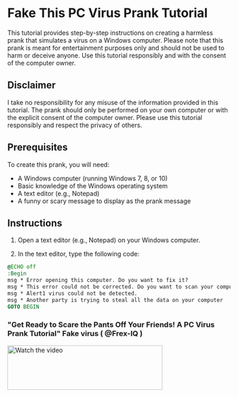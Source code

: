 # Fake This PC Virus Prank Tutorial

This tutorial provides step-by-step instructions on creating a harmless prank that simulates a virus on a Windows computer. Please note that this prank is meant for entertainment purposes only and should not be used to harm or deceive anyone. Use this tutorial responsibly and with the consent of the computer owner.

## Disclaimer

I take no responsibility for any misuse of the information provided in this tutorial. The prank should only be performed on your own computer or with the explicit consent of the computer owner. Please use this tutorial responsibly and respect the privacy of others.

## Prerequisites

To create this prank, you will need:

- A Windows computer (running Windows 7, 8, or 10)
- Basic knowledge of the Windows operating system
- A text editor (e.g., Notepad)
- A funny or scary message to display as the prank message

## Instructions

1. Open a text editor (e.g., Notepad) on your Windows computer.

2. In the text editor, type the following code:

```bat
@ECHO off
:Begin
msg * Error opening this computer. Do you want to fix it?
msg * This error could not be corrected. Do you want to scan your computer?
msg * Alert1 virus could not be detected.
msg * Another party is trying to steal all the data on your computer
GOTO BEGIN

```

### "Get Ready to Scare the Pants Off Your Friends! A PC Virus Prank Tutorial" Fake virus ( @Frex-IQ )
<a href="https://youtu.be/XGY8h6rXNSI"><img src="https://i.ibb.co/vPSFp25/pngtree-watch-now-button-website-media-png-image-4711007-removebg-preview.png" alt="Watch the video" width="350" height="100"></a>





